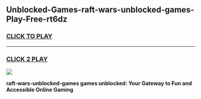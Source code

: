 
## Unblocked-Games-raft-wars-unblocked-games-Play-Free-rt6dz
<h3>
<a href="https://premium76.site?title=raft-wars-unblocked-games&ref=19M">CLICK TO PLAY</a></h3>
<hr>

<h3>
<a href="https://premium76.site?title=raft-wars-unblocked-games&ref=19M">CLICK 2 PLAY</a>
  
</h3>

<a href="https://premium76.site?title=raft-wars-unblocked-games&ref=19M"><img src="https://clearcache.store/games.png"></a>


**raft-wars-unblocked-games games unblocked: Your Gateway to Fun and Accessible Online Gaming**
